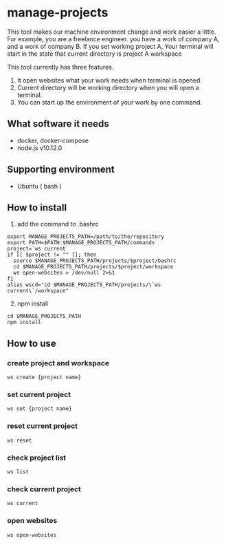 # manage-projects
This tool makes our machine environment change and work easier a little. 
For example, you are a freelance engineer. you have a work of company A, and a work of company B. 
If you set working project A, Your terminal will start in the state that current directory is project A workspace

This tool currently has three features.
1. It open websites what your work needs when terminal is opened.
2. Current directory will be working directory when you will open a terminal.
3. You can start up the environment of your work by one command.

## What software it needs 
* docker, docker-compose
* node.js v10.12.0

## Supporting environment
* Ubuntu ( bash )

## How to install

1. add the command to .bashrc
```
export MANAGE_PROJECTS_PATH=/path/to/the/repository
export PATH=$PATH:$MANAGE_PROJECTS_PATH/commands
project=`ws current`
if [[ $project != "" ]]; then
  source $MANAGE_PROJECTS_PATH/projects/$project/bashrc
  cd $MANAGE_PROJECTS_PATH/projects/$project/workspace
  ws open-websites > /dev/null 2>&1
fi
alias wscd="cd $MANAGE_PROJECTS_PATH/projects/\`ws current\`/workspace"
```

2. npm install
```
cd $MANAGE_PROJECTS_PATH
npm install
```

## How to use

### create project and workspace
```
ws create {project name}
```

### set current project
```
ws set {project name}
```

### reset current project
```
ws reset
```

### check project list
```
ws list
```

### check current project
```
ws current
```

### open websites
```
ws open-websites
```
